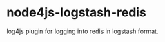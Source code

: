 node4js-logstash-redis
======================

log4js plugin for logging into redis in logstash format.
